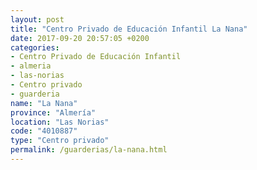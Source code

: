 ```yaml
---
layout: post
title: "Centro Privado de Educación Infantil La Nana"
date: 2017-09-20 20:57:05 +0200
categories:
- Centro Privado de Educación Infantil
- almeria
- las-norias
- Centro privado
- guarderia
name: "La Nana"
province: "Almería"
location: "Las Norias"
code: "4010887"
type: "Centro privado"
permalink: /guarderias/la-nana.html
---
```


